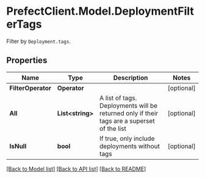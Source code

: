# PrefectClient.Model.DeploymentFilterTags
Filter by `Deployment.tags`.

## Properties

Name | Type | Description | Notes
------------ | ------------- | ------------- | -------------
**FilterOperator** | **Operator** |  | [optional] 
**All** | **List&lt;string&gt;** | A list of tags. Deployments will be returned only if their tags are a superset of the list | [optional] 
**IsNull** | **bool** | If true, only include deployments without tags | [optional] 

[[Back to Model list]](../README.md#documentation-for-models) [[Back to API list]](../README.md#documentation-for-api-endpoints) [[Back to README]](../README.md)

